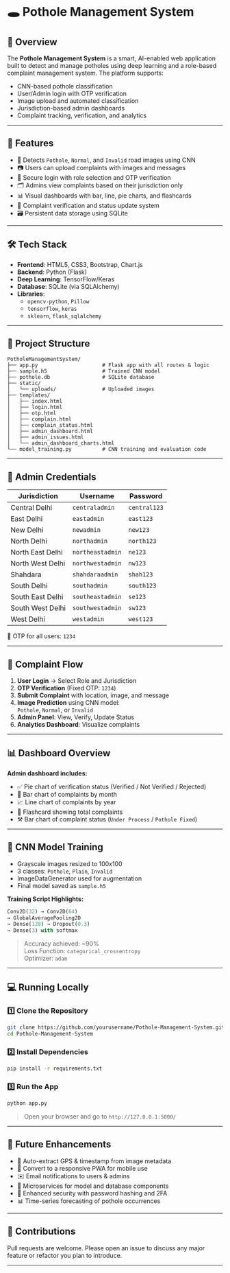 # 🕳️ Pothole Management System

## 🧠 Overview

The **Pothole Management System** is a smart, AI-enabled web application built to detect and manage potholes using deep learning and a role-based complaint management system. The platform supports:

- CNN-based pothole classification  
- User/Admin login with OTP verification  
- Image upload and automated classification  
- Jurisdiction-based admin dashboards  
- Complaint tracking, verification, and analytics

---

## 🚀 Features

- 🧠 Detects `Pothole`, `Normal`, and `Invalid` road images using CNN  
- 📷 Users can upload complaints with images and messages  
- 🔐 Secure login with role selection and OTP verification  
- 🗂️ Admins view complaints based on their jurisdiction only  
- 📊 Visual dashboards with bar, line, pie charts, and flashcards  
- 🧾 Complaint verification and status update system  
- 🗃️ Persistent data storage using SQLite  

---

## 🛠️ Tech Stack

- **Frontend**: HTML5, CSS3, Bootstrap, Chart.js  
- **Backend**: Python (Flask)  
- **Deep Learning**: TensorFlow/Keras  
- **Database**: SQLite (via SQLAlchemy)  
- **Libraries**:  
  - `opencv-python`, `Pillow`  
  - `tensorflow`, `keras`  
  - `sklearn`, `flask_sqlalchemy`  

---

## 📁 Project Structure

```
PotholeManagementSystem/
├── app.py                     # Flask app with all routes & logic
├── sample.h5                  # Trained CNN model
├── pothole.db                 # SQLite database
├── static/
│   └── uploads/               # Uploaded images
├── templates/
│   ├── index.html
│   ├── login.html
│   ├── otp.html
│   ├── complain.html
│   ├── complain_status.html
│   ├── admin_dashboard.html
│   ├── admin_issues.html
│   └── admin_dashboard_charts.html
└── model_training.py          # CNN training and evaluation code
```

---

## 🔐 Admin Credentials

| Jurisdiction         | Username         | Password     |
|----------------------|------------------|--------------|
| Central Delhi        | `centraladmin`   | `central123` |
| East Delhi           | `eastadmin`      | `east123`    |
| New Delhi            | `newadmin`       | `new123`     |
| North Delhi          | `northadmin`     | `north123`   |
| North East Delhi     | `northeastadmin` | `ne123`      |
| North West Delhi     | `northwestadmin` | `nw123`      |
| Shahdara             | `shahdaraadmin`  | `shah123`    |
| South Delhi          | `southadmin`     | `south123`   |
| South East Delhi     | `southeastadmin` | `se123`      |
| South West Delhi     | `southwestadmin` | `sw123`      |
| West Delhi           | `westadmin`      | `west123`    |

🔑 OTP for all users: `1234`

---

## 📸 Complaint Flow

1. **User Login** → Select Role and Jurisdiction  
2. **OTP Verification** (Fixed OTP: `1234`)  
3. **Submit Complaint** with location, image, and message  
4. **Image Prediction** using CNN model:  
   `Pothole`, `Normal`, or `Invalid`  
5. **Admin Panel**: View, Verify, Update Status  
6. **Analytics Dashboard**: Visualize complaints

---

## 📊 Dashboard Overview

**Admin dashboard includes:**

- ✅ Pie chart of verification status (Verified / Not Verified / Rejected)  
- 📅 Bar chart of complaints by month  
- 📈 Line chart of complaints by year  
- 🔢 Flashcard showing total complaints  
- ⚒️ Bar chart of complaint status (`Under Process` / `Pothole Fixed`)  

---

## 🧪 CNN Model Training

- Grayscale images resized to 100x100  
- 3 classes: `Pothole`, `Plain`, `Invalid`  
- ImageDataGenerator used for augmentation  
- Final model saved as `sample.h5`  

**Training Script Highlights:**

```python
Conv2D(32) → Conv2D(64)  
→ GlobalAveragePooling2D  
→ Dense(128) → Dropout(0.3)  
→ Dense(3) with softmax
```

> Accuracy achieved: ~90%  
> Loss Function: `categorical_crossentropy`  
> Optimizer: `adam`

---

## 💻 Running Locally

### 1️⃣ Clone the Repository

```bash
git clone https://github.com/yourusername/Pothole-Management-System.git
cd Pothole-Management-System
```

### 2️⃣ Install Dependencies

```bash
pip install -r requirements.txt
```

### 3️⃣ Run the App

```bash
python app.py
```

> Open your browser and go to `http://127.0.0.1:5000/`

---

## 🔮 Future Enhancements

- 📸 Auto-extract GPS & timestamp from image metadata  
- 📱 Convert to a responsive PWA for mobile use  
- ✉️ Email notifications to users & admins  
- 🧩 Microservices for model and database components  
- 🔐 Enhanced security with password hashing and 2FA  
- 📊 Time-series forecasting of pothole occurrences  

---

## 🙌 Contributions

Pull requests are welcome. Please open an issue to discuss any major feature or refactor you plan to introduce.

---

